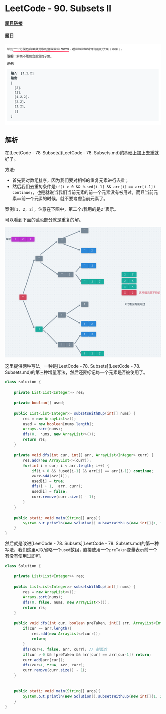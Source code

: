 # LeetCode - 90. Subsets II

#### [题目链接]()

#### 题目

![1554645822682](assets/1554645822682.png)

## 解析

在[LeetCode - 78. Subsets](LeetCode - 78. Subsets.md)的基础上加上去重就好了。

方法: 

* 首先要对数组排序，因为我们要对相邻的重复元素进行去重；
* 然后我们去重的条件是`if(i > 0 && !used[i-1] && arr[i] == arr[i-1]) continue;`，也是就说当我们当前元素的前一个元素没有被用过，而且当前元素`==`前一个元素的时候，就不要考虑当前元素了。

案例`[1, 2, 2]`，注意在下图中，第二个`2`我用的是`2‘`表示。

可以看到下面的蓝色部分就是重复的解。

![1554645724343](assets/1554645724343.png)

这里提供两种写法，一种是[LeetCode - 78. Subsets](LeetCode - 78. Subsets.md)的第三种增量写法，然后还要标记每一个元素是否被使用了。

```java
class Solution {

    private List<List<Integer>> res;

    private boolean[] used;

    public List<List<Integer>> subsetsWithDup(int[] nums) {
        res = new ArrayList<>();
        used = new boolean[nums.length];
        Arrays.sort(nums);
        dfs(0,  nums, new ArrayList<>());
        return res;
    }

    private void dfs(int cur, int[] arr, ArrayList<Integer> curr) {
        res.add(new ArrayList<>(curr));
        for(int i = cur; i < arr.length; i++) {
            if(i > 0 && !used[i-1] && arr[i] == arr[i-1]) continue;
            curr.add(arr[i]);
            used[i] = true;
            dfs(i + 1,  arr, curr);
            used[i] = false;
            curr.remove(curr.size() - 1);
        }
    }

    public static void main(String[] args){
        System.out.println(new Solution().subsetsWithDup(new int[]{1, 2, 3}));
    }
}
```

然后就是改进[LeetCode - 78. Subsets](LeetCode - 78. Subsets.md)的第一种写法，我们这里可以省略一个`used`数组，直接使用一个`preTaken`变量表示前一个有没有使用过即可。

```java
class Solution {

    private List<List<Integer>> res;

    public List<List<Integer>> subsetsWithDup(int[] nums) {
        res = new ArrayList<>();
        Arrays.sort(nums);
        dfs(0, false, nums, new ArrayList<>());
        return res;
    }

    public void dfs(int cur, boolean preTaken, int[] arr, ArrayList<Integer> curr) {
        if(cur == arr.length){
            res.add(new ArrayList<>(curr));
            return;
        }
        dfs(cur+1, false, arr, curr); // 前面的
        if(cur > 0 && !preTaken && arr[cur] == arr[cur-1]) return;
        curr.add(arr[cur]);
        dfs(cur+1, true, arr, curr);
        curr.remove(curr.size() - 1);
    }


    public static void main(String[] args){
        System.out.println(new Solution().subsetsWithDup(new int[]{1, 2, 2}));
    }
}
```

